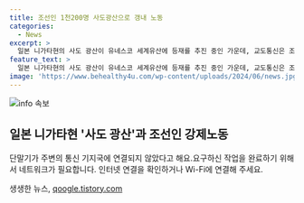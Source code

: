 ```yaml
---
title: 조선인 1천200명 사도광산으로 갱내 노동
categories:
  - News
excerpt: >
  일본 니가타현의 사도 광산이 유네스코 세계유산에 등재를 추진 중인 가운데, 교도통신은 조선인 노동자들이 열악한 환경에서 강제로 일하고 있다고 보도했습니다. 니가타현 지역 역사서와 시민단체의 조사 결과에 따르면 1939년부터 조선인을 강제동원하고, 미쓰비시광업의 사도 광산에 802명 이상이 일했다고 합니다. 사실을 인정하고 역사를 직시해야 한다는 목소리와 대조적으로, 일본 정부는 전체 역사를 반영하지 않는 방침을 밝히고 있습니다. 세계유산위원회에서 사도 광산의 세계유산 등재 여부가 결정될 예정입니다.
feature_text: >
  일본 니가타현의 사도 광산이 유네스코 세계유산에 등재를 추진 중인 가운데, 교도통신은 조선인 노동자들이 열악한 환경에서 강제로 일하고 있다고 보도했습니다. 니가타현 지역 역사서와 시민단체의 조사 결과에 따르면 1939년부터 조선인을 강제동원하고, 미쓰비시광업의 사도 광산에 802명 이상이 일했다고 합니다. 사실을 인정하고 역사를 직시해야 한다는 목소리와 대조적으로, 일본 정부는 전체 역사를 반영하지 않는 방침을 밝히고 있습니다. 세계유산위원회에서 사도 광산의 세계유산 등재 여부가 결정될 예정입니다.
image: 'https://www.behealthy4u.com/wp-content/uploads/2024/06/news.jpg'
---
```


<p><img src="https://www.behealthy4u.com/wp-content/uploads/2024/06/news.jpg" alt="info 속보" /></p>

<h2 data-ke-size="size26">일본 니가타현 '사도 광산'과 조선인 강제노동</h2>

<p>단말기가 주변의 통신 기지국에 연결되지 않았다고 해요.요구하신 작업을 완료하기 위해서 네트워크가 필요합니다. 인터넷 연결을 확인하거나 Wi-Fi에 연결해 주세요.</p>
생생한 뉴스, <a href="https://qoogle.tistory.com" rel="dofollow">qoogle.tistory.com</a>


